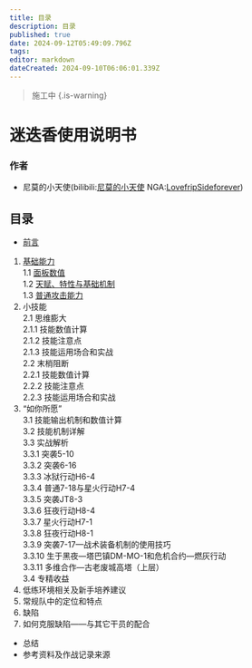 ```yaml
---
title: 目录
description: 目录
published: true
date: 2024-09-12T05:49:09.796Z
tags: 
editor: markdown
dateCreated: 2024-09-10T06:06:01.339Z
---
```


> 施工中
{.is-warning}

# 迷迭香使用说明书
### 作者
* 尼莫的小天使(bilibili:[尼莫的小天使](https://space.bilibili.com/352018612)	NGA:[LovefripSideforever](https://bbs.nga.cn/nuke.php?func=ucp&uid=41159143))

## 目录

* [前言](/玩法_干员迷迭香/迷迭香使用说明书/前言)  
1. [基础能力](/玩法_干员迷迭香/迷迭香使用说明书/基础能力)  
	1.1 [面板数值](/%E7%8E%A9%E6%B3%95_%E5%B9%B2%E5%91%98%E8%BF%B7%E8%BF%AD%E9%A6%99/%E8%BF%B7%E8%BF%AD%E9%A6%99%E4%BD%BF%E7%94%A8%E8%AF%B4%E6%98%8E%E4%B9%A6/%E5%9F%BA%E7%A1%80%E8%83%BD%E5%8A%9B#h-11-%E9%9D%A2%E6%9D%BF%E6%95%B0%E5%80%BC)  
	1.2 [天赋、特性与基础机制](/%E7%8E%A9%E6%B3%95_%E5%B9%B2%E5%91%98%E8%BF%B7%E8%BF%AD%E9%A6%99/%E8%BF%B7%E8%BF%AD%E9%A6%99%E4%BD%BF%E7%94%A8%E8%AF%B4%E6%98%8E%E4%B9%A6/%E5%9F%BA%E7%A1%80%E8%83%BD%E5%8A%9B#h-12-%E5%A4%A9%E8%B5%8B-%E7%89%B9%E6%80%A7%E4%B8%8E%E5%9F%BA%E7%A1%80%E6%9C%BA%E5%88%B6)  
	1.3 [普通攻击能力](/zh/%E7%8E%A9%E6%B3%95_%E5%B9%B2%E5%91%98%E8%BF%B7%E8%BF%AD%E9%A6%99/%E8%BF%B7%E8%BF%AD%E9%A6%99%E4%BD%BF%E7%94%A8%E8%AF%B4%E6%98%8E%E4%B9%A6/%E5%9F%BA%E7%A1%80%E8%83%BD%E5%8A%9B#h-13-%E6%99%AE%E9%80%9A%E6%94%BB%E5%87%BB%E8%83%BD%E5%8A%9B)  
2. 小技能  
	2.1 思维膨大  
	2.1.1 技能数值计算  
	2.1.2 技能注意点  
	2.1.3 技能运用场合和实战  
	2.2 末梢阻断  
	2.2.1 技能数值计算  
	2.2.2 技能注意点  
	2.2.3 技能运用场合和实战  
3. “如你所愿”  
	3.1 技能输出机制和数值计算  
	3.2 技能机制详解  
	3.3 实战解析  
	3.3.1 突袭5-10  
	3.3.2 突袭6-16  
	3.3.3 冰狱行动H6-4  
	3.3.4 普通7-18与星火行动H7-4  
	3.3.5 突袭JT8-3  
	3.3.6 狂夜行动H8-4  
	3.3.7 星火行动H7-1  
	3.3.8 狂夜行动H8-1  
	3.3.9 突袭7-17—战术装备机制的使用技巧  
	3.3.10 生于黑夜—塔巴镇DM-MO-1和危机合约—燃灰行动  
	3.3.11 多维合作—古老废城高塔（上层）  
	3.4 专精收益  
4. 低练环境相关及新手培养建议  
5. 常规队中的定位和特点  
6. 缺陷  
7. 如何克服缺陷——与其它干员的配合  
* 总结  
* 参考资料及作战记录来源  
